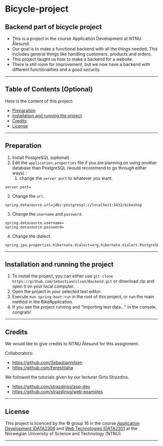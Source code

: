 # Bicycle-project

## Backend part of bicycle project

- This is a project in the course Application Development at NTNU Ålesund. 
- Our goal is to make a functional backend with
all the things needed. This includes general things like handling customers, products and orders. 
- This project taught us how to make a backend for a website. 
- There is still room for improvement, but we now have a backend with different functionalities and a good security.

---
## Table of Contents (Optional)

Here is the content of this project: 

- [Preparation](#preparation)
- [Installation and running the project](#installation-and-running-the-project)
- [Credits](#credits)
- [License](#license)
---

## Preparation
1. Install PostgreSQL (optional)
2. Edit the `application.properties` file if you are planning on using another database than PostgreSQL (would recommend to go through either ways) :
    1. change the `server port` to whatever you want.
```
server.port=
```
2. Change the `url`.
```
spring.datasource.url=jdbc:postgresql://localhost:5432/bikeshop
```
3. Change the `username` and `password`.
```
spring.datasource.username=
spring.datasource.password=
```
4. Change the dialect.
```
spring.jpa.properties.hibernate.dialect=org.hibernate.dialect.PostgreSQLDialect
```
---

## Installation and running the project

1. To install the project, you can either use `git clone https://github.com/Sebastiannilsen/Backend.git` or download zip and open it on your local computer.
2. Open the project in your selected text editor.
3. Execute `mvn spring-boot:run` in the root of this project, or run the main method in the BikeApplication.
4. If you see the project running and "Importing test data..." in the console, congrats!
---

## Credits

We would like to give credits to NTNU Ålesund for this assignment. 

Collaborators: 
- https://github.com/Sebastiannilsen
- https://github.com/Fereshtaha

We followed the tutorials given by our lecturer Girts Strazdins.

- https://github.com/strazdinsg/app-dev
- https://github.com/strazdinsg/web-examples

---
## License

This project is licenced by the © group 16 in the course [Application Development IDATA2306](https://www.ntnu.edu/studies/courses/IDATA2306#tab=omEmnet) and [Web Technologies IDATA2301](https://www.ntnu.edu/studies/courses/IDATA2301#tab=omEmnet) at the Norwegian University of Science and Technology (NTNU).

---



